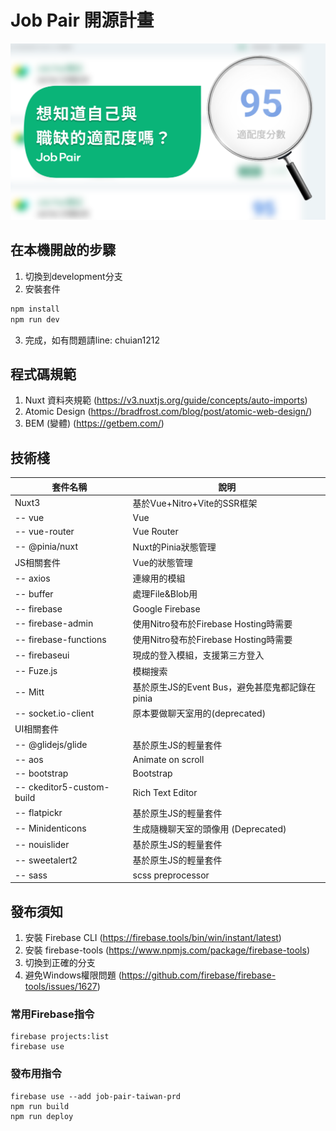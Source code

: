 # Job Pair 開源計畫
![Job Pair Logo](./assets/ogImageJob.png)

## 在本機開啟的步驟
1. 切換到development分支
2. 安裝套件
```javascript
npm install
npm run dev
```
3. 完成，如有問題請line: chuian1212

## 程式碼規範
1. Nuxt 資料夾規範 (https://v3.nuxtjs.org/guide/concepts/auto-imports)
2. Atomic Design (https://bradfrost.com/blog/post/atomic-web-design/)
3. BEM (變體) (https://getbem.com/)

## 技術棧
| 套件名稱                   | 說明                                           |
| -------------------------- | ---------------------------------------------- |
| Nuxt3                      | 基於Vue+Nitro+Vite的SSR框架                    |
| --  vue                    | Vue                                            |
| --  vue-router             | Vue Router                                     |
| --  @pinia/nuxt            | Nuxt的Pinia狀態管理                            |
| JS相關套件                 | Vue的狀態管理                                  |
| --  axios                  | 連線用的模組                                   |
| --  buffer                 | 處理File&Blob用                                |
| --  firebase               | Google Firebase                                |
| --  firebase-admin         | 使用Nitro發布於Firebase Hosting時需要          |
| --  firebase-functions     | 使用Nitro發布於Firebase Hosting時需要          |
| --  firebaseui             | 現成的登入模組，支援第三方登入                 |
| --  Fuze.js                | 模糊搜索                                       |
| --  Mitt                   | 基於原生JS的Event Bus，避免甚麼鬼都記錄在pinia |
| --  socket.io-client       | 原本要做聊天室用的(deprecated)                 |
| UI相關套件                 |                                                |
| --  @glidejs/glide         | 基於原生JS的輕量套件                           |
| --  aos                    | Animate on scroll                              |
| --  bootstrap              | Bootstrap                                      |
| --  ckeditor5-custom-build | Rich Text Editor                               |
| --  flatpickr              | 基於原生JS的輕量套件                           |
| --  Minidenticons          | 生成隨機聊天室的頭像用 (Deprecated)            |
| --  nouislider             | 基於原生JS的輕量套件                           |
| --  sweetalert2            | 基於原生JS的輕量套件                           |
| --  sass                   | scss preprocessor                              |

## 發布須知
1. 安裝 Firebase CLI (https://firebase.tools/bin/win/instant/latest)
2. 安裝 firebase-tools (https://www.npmjs.com/package/firebase-tools)
3. 切換到正確的分支
4. 避免Windows權限問題 (https://github.com/firebase/firebase-tools/issues/1627)
### 常用Firebase指令
```
firebase projects:list
firebase use
```
### 發布用指令
```
firebase use --add job-pair-taiwan-prd
npm run build
npm run deploy
```
